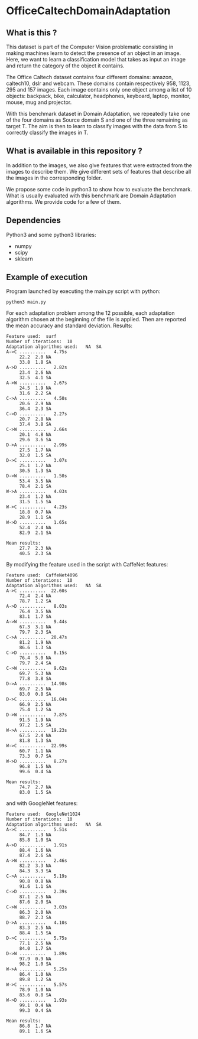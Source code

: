 # OfficeCaltechDomainAdaptation

## What is this ?
This dataset is part of the Computer Vision problematic consisting in making machines learn to detect the presence of an object in an image. Here, we want to learn a classification model that takes as input an image and return the category of the object it contains.

The Office Caltech dataset contains four different domains: amazon, caltech10, dslr and webcam. These domains contain respectively 958, 1123, 295 and 157 images. Each image contains only one object among a list of 10 objects: backpack, bike, calculator, headphones, keyboard, laptop, monitor, mouse, mug and projector.

With this benchmark dataset in Domain Adaptation, we repeatedly take one of the four domains as Source domain S and one of the three remaining as target T. The aim is then to learn to classify images with the data from S to correctly classify the images in T.

## What is available in this repository ?
In addition to the images, we also give features that were extracted from the images to describe them. We give different sets of features that describe all the images in the corresponding folder.

We propose some code in python3 to show how to evaluate the benchmark. What is usually evaluated with this benchmark are Domain Adaptation algorithms. We provide code for a few of them.

## Dependencies
Python3 and some python3 libraries:
 - numpy
 - scipy
 - sklearn

## Example of execution

Program launched by executing the main.py script with python:
```
python3 main.py
```

For each adaptation problem among the 12 possible, each adaptation algorithm chosen at the beginning of the file is applied. Then are reported the mean accuracy and standard deviation. Results:
```
Feature used:  surf
Number of iterations:  10
Adaptation algorithms used:   NA  SA
A->C ..........   4.75s
     22.2  2.0 NA
     33.8  1.8 SA
A->D ..........   2.82s
     23.4  2.6 NA
     32.5  4.1 SA
A->W ..........   2.67s
     24.5  1.9 NA
     31.6  2.2 SA
C->A ..........   4.50s
     20.6  2.9 NA
     36.4  2.3 SA
C->D ..........   2.27s
     20.7  2.8 NA
     37.4  3.8 SA
C->W ..........   2.66s
     20.1  4.8 NA
     29.6  3.6 SA
D->A ..........   2.99s
     27.5  1.7 NA
     32.0  1.5 SA
D->C ..........   3.07s
     25.1  1.7 NA
     30.5  1.3 SA
D->W ..........   1.50s
     53.4  3.5 NA
     78.4  2.1 SA
W->A ..........   4.03s
     23.4  1.2 NA
     31.5  1.5 SA
W->C ..........   4.23s
     18.8  0.7 NA
     28.9  1.1 SA
W->D ..........   1.65s
     52.4  2.4 NA
     82.9  2.1 SA

Mean results:
     27.7  2.3 NA
     40.5  2.3 SA
```

By modifying the feature used in the script with CaffeNet features:
```
Feature used:  CaffeNet4096
Number of iterations:  10
Adaptation algorithms used:   NA  SA
A->C ..........  22.60s
     72.4  2.4 NA
     78.7  1.2 SA
A->D ..........   8.03s
     76.4  3.5 NA
     83.1  1.7 SA
A->W ..........   9.44s
     67.3  3.1 NA
     79.7  2.3 SA
C->A ..........  20.47s
     81.2  1.9 NA
     86.6  1.3 SA
C->D ..........   8.15s
     76.4  5.0 NA
     79.7  2.4 SA
C->W ..........   9.62s
     69.7  5.3 NA
     77.8  3.8 SA
D->A ..........  14.98s
     69.7  2.5 NA
     83.0  0.8 SA
D->C ..........  16.04s
     66.9  2.5 NA
     75.4  1.2 SA
D->W ..........   7.87s
     91.5  1.9 NA
     97.2  1.5 SA
W->A ..........  19.23s
     67.5  2.4 NA
     81.8  1.3 SA
W->C ..........  22.99s
     60.7  1.1 NA
     73.3  0.7 SA
W->D ..........   8.27s
     96.8  1.5 NA
     99.6  0.4 SA

Mean results:
     74.7  2.7 NA
     83.0  1.5 SA
```

and with GoogleNet features:
```
Feature used:  GoogleNet1024
Number of iterations:  10
Adaptation algorithms used:   NA  SA
A->C ..........   5.51s
     84.7  1.3 NA
     85.8  1.0 SA
A->D ..........   1.91s
     88.4  1.6 NA
     87.4  2.6 SA
A->W ..........   2.46s
     82.2  3.3 NA
     84.3  3.3 SA
C->A ..........   5.19s
     90.8  0.8 NA
     91.6  1.1 SA
C->D ..........   2.39s
     87.1  2.5 NA
     87.6  2.0 SA
C->W ..........   3.03s
     86.3  2.0 NA
     88.7  2.3 SA
D->A ..........   4.10s
     83.3  2.5 NA
     88.4  1.5 SA
D->C ..........   5.75s
     77.1  2.5 NA
     84.0  1.7 SA
D->W ..........   1.89s
     97.9  0.9 NA
     98.2  1.0 SA
W->A ..........   5.25s
     86.4  1.0 NA
     89.8  1.2 SA
W->C ..........   5.57s
     78.9  1.0 NA
     83.6  0.8 SA
W->D ..........   1.93s
     99.1  0.4 NA
     99.3  0.4 SA

Mean results:
     86.8  1.7 NA
     89.1  1.6 SA
```
